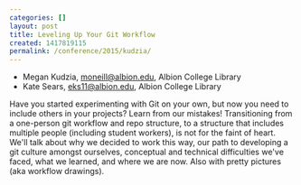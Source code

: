 ```yaml
---
categories: []
layout: post
title: Leveling Up Your Git Workflow
created: 1417819115
permalink: /conference/2015/kudzia/
---
```

- Megan Kudzia, moneill@albion.edu, Albion College Library
- Kate Sears, eks11@albion.edu, Albion College Library

Have you started experimenting with Git on your own, but now you need to
include others in your projects? Learn from our mistakes! Transitioning
from a one-person git workflow and repo structure, to a structure that
includes multiple people (including student workers), is not for the
faint of heart. We'll talk about why we decided to work this way, our
path to developing a git culture amongst ourselves, conceptual and
technical difficulties we've faced, what we learned, and where we are
now. Also with pretty pictures (aka workflow drawings).
